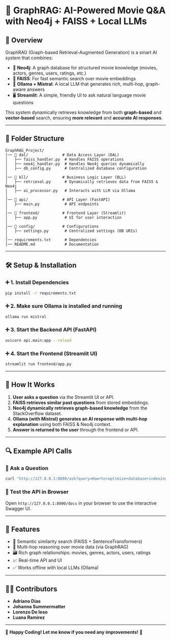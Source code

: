 # 🧠 GraphRAG: AI-Powered Movie Q&A with Neo4j + FAISS + Local LLMs

## 🚀 Overview
GraphRAG (Graph-based Retrieval-Augmented Generation) is a smart AI system that combines:
- 🧩 **Neo4j**: A graph database for structured movie knowledge (movies, actors, genres, users, ratings, etc.)
- 🧠 **FAISS**: For fast semantic search over movie embeddings
- 🤖 **Ollama + Mistral**: A local LLM that generates rich, multi-hop, graph-aware answers
- 🖥️ **Streamlit**: A simple, friendly UI to ask natural language movie questions

This system dynamically retrieves knowledge from both **graph-based** and **vector-based** search, ensuring **more relevant** and **accurate AI responses**.

---

## 📂 Folder Structure
```
GraphRAG_Project/
│── 📁 dal/               # Data Access Layer (DAL)
│   ├── faiss_handler.py  # Handles FAISS operations
│   ├── neo4j_handler.py  # Handles Neo4j queries dynamically
│   ├── db_config.py      # Centralized database configuration
│
│── 📁 bll/               # Business Logic Layer (BLL)
│   ├── retrieval.py      # Dynamically retrieves data from FAISS & Neo4j
│   ├── ai_processor.py   # Interacts with LLM via Ollama
│
│── 📁 api/               # API Layer (FastAPI)
│   ├── main.py           # API endpoints
│
│── 📁 frontend/          # Frontend Layer (Streamlit)
│   ├── app.py            # UI for user interaction
│
│── 📁 config/            # Configurations
│   ├── settings.py       # Centralized settings (DB URIs)
│
│── requirements.txt      # Dependencies
│── README.md             # Documentation
```

---

## 🛠️ Setup & Installation

### ➕ 1. Install Dependencies
```bash
pip install -r requirements.txt
```

### ➕ 2. Make sure Ollama is installed and running
```bash
ollama run mistral
```

### ➕ 3. Start the Backend API (FastAPI)
```bash
uvicorn api.main:app --reload
```

### ➕ 4. Start the Frontend (Streamlit UI)
```bash
streamlit run frontend/app.py
```

---

## 🚀 How It Works
1. **User asks a question** via the Streamlit UI or API.
2. **FAISS retrieves similar past questions** from stored embeddings.
3. **Neo4j dynamically retrieves graph-based knowledge** from the StackOverflow dataset.
4. **Ollama (with Mistral) generates an AI response with multi-hop explanation** using both FAISS & Neo4j context.
5. **Answer is returned to the user** through the frontend or API.

---

## 🔍 Example API Calls
### 🔹 Ask a Question
```bash
curl "http://127.0.0.1:8000/ask?query=How+to+optimize+database+indexing?"
```

### 🔹 Test the API in Browser
Open `http://127.0.0.1:8000/docs` in your browser to use the interactive Swagger UI.

---

## 🎯 Features
- 🔎 Semantic similarity search (FAISS + SentenceTransformers)
- 🧠 Multi-hop reasoning over movie data (via GraphRAG)
- 🗃️ Rich graph relationships: movies, genres, actors, users, ratings
- 📈 Real-time API and UI
- ✅ Works offline with local LLMs (Ollama)

---

## 👨‍💻 Contributors
- **Adriano Dias** 
- **Johanna Summermatter** 
- **Lorenzo De Ieso** 
- **Luana Ramirez**

---

🚀 **Happy Coding! Let me know if you need any improvements!** 🔧

